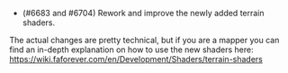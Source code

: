 - (#6683 and #6704) Rework and improve the newly added terrain shaders.

The actual changes are pretty technical, but if you are a mapper you can find an in-depth explanation on how to use the new shaders here: https://wiki.faforever.com/en/Development/Shaders/terrain-shaders
